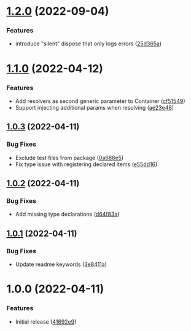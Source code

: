 # [1.2.0](https://github.com/TheUnderScorer/mahobin/compare/v1.1.0...v1.2.0) (2022-09-04)


### Features

* introduce "silent" dispose that only logs errors ([25d365a](https://github.com/TheUnderScorer/mahobin/commit/25d365a3204123ce9bbb2d34404a64a19e3467fb))

# [1.1.0](https://github.com/TheUnderScorer/mahobin/compare/v1.0.3...v1.1.0) (2022-04-12)


### Features

* Add resolvers as second generic parameter to Container ([cf51549](https://github.com/TheUnderScorer/mahobin/commit/cf5154934e184823850943003a55e3462bfd0175))
* Support injecting additional params when resolving ([ae23e48](https://github.com/TheUnderScorer/mahobin/commit/ae23e4805f7f37c8e226cd7e6b63db5415fcf38b))

## [1.0.3](https://github.com/TheUnderScorer/mahobin/compare/v1.0.2...v1.0.3) (2022-04-11)


### Bug Fixes

* Exclude test files from package ([0a688e5](https://github.com/TheUnderScorer/mahobin/commit/0a688e56fb483fa0f11be3952e868f0db5f75b2e))
* Fix type issue with registering declared items ([e55dd16](https://github.com/TheUnderScorer/mahobin/commit/e55dd165892748a9f011e3c0d768a193eb64ef14))

## [1.0.2](https://github.com/TheUnderScorer/mahobin/compare/v1.0.1...v1.0.2) (2022-04-11)


### Bug Fixes

* Add missing type declarations ([d64f83a](https://github.com/TheUnderScorer/mahobin/commit/d64f83a58d413d76ab4d34b11b01e486bc3d937f))

## [1.0.1](https://github.com/TheUnderScorer/mahobin/compare/v1.0.0...v1.0.1) (2022-04-11)


### Bug Fixes

* Update readme keywords ([3e8411a](https://github.com/TheUnderScorer/mahobin/commit/3e8411a6e6b9695460aed543f56ae3e52fff7211))

# 1.0.0 (2022-04-11)


### Features

* Initial release ([41692e9](https://github.com/TheUnderScorer/mahobin/commit/41692e9bd38d9f00f19aa69168f495fcffee0b46))
